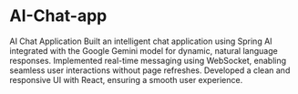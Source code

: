 # AI-Chat-app
AI Chat Application  Built an intelligent chat application using Spring AI integrated with the Google Gemini model for dynamic, natural language responses.  Implemented real-time messaging using WebSocket, enabling seamless user interactions without page refreshes.  Developed a clean and responsive UI with React, ensuring a smooth user experience.
